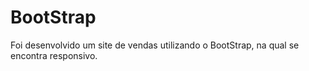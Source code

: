 # BootStrap

Foi desenvolvido um site de vendas utilizando o BootStrap, na qual se encontra responsivo.
